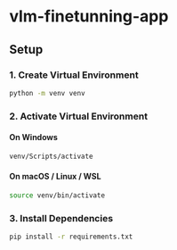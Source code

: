 # vlm-finetunning-app

## Setup

### 1. Create Virtual Environment

```bash
python -m venv venv
```

### 2. Activate Virtual Environment

#### On Windows

```bash
venv/Scripts/activate
```

#### On macOS / Linux / WSL

```bash
source venv/bin/activate
```

### 3. Install Dependencies

```bash
pip install -r requirements.txt
```

